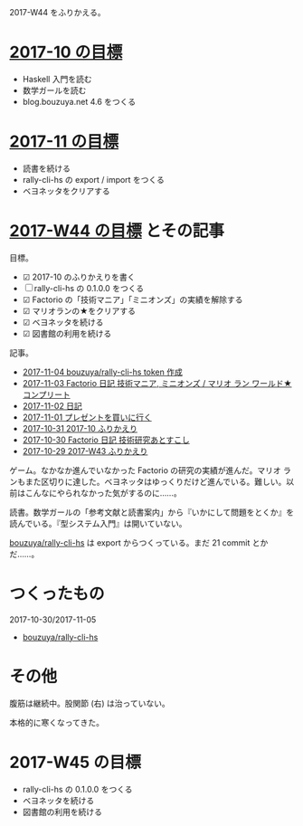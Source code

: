 2017-W44 をふりかえる。

# [2017-10 の目標][2017-09-30]

- Haskell 入門を読む
- 数学ガールを読む
- blog.bouzuya.net 4.6 をつくる

# [2017-11 の目標][2017-10-31]

- 読書を続ける
- rally-cli-hs の export / import をつくる
- ベヨネッタをクリアする

# [2017-W44 の目標][2017-10-30] とその記事

目標。

- ☑ 2017-10 のふりかえりを書く
- ☐ rally-cli-hs の 0.1.0.0 をつくる
- ☑ Factorio の「技術マニア」「ミニオンズ」の実績を解除する
- ☑ マリオランの★をクリアする
- ☑ ベヨネッタを続ける
- ☑ 図書館の利用を続ける

記事。

- [2017-11-04 bouzuya/rally-cli-hs token 作成][2017-11-04]
- [2017-11-03 Factorio 日記 技術マニア, ミニオンズ / マリオ ラン ワールド★コンプリート][2017-11-03]
- [2017-11-02 日記][2017-11-02]
- [2017-11-01 プレゼントを買いに行く][2017-11-01]
- [2017-10-31 2017-10 ふりかえり][2017-10-31]
- [2017-10-30 Factorio 日記 技術研究あとすこし][2017-10-30]
- [2017-10-29 2017-W43 ふりかえり][2017-10-29]

ゲーム。なかなか進んでいなかった Factorio の研究の実績が進んだ。マリオ ランもまた区切りに達した。ベヨネッタはゆっくりだけど進んでいる。難しい。以前はこんなにやられなかった気がするのに……。

読書。数学ガールの「参考文献と読書案内」から『いかにして問題をとくか』を読んでいる。『型システム入門』は開いていない。

[bouzuya/rally-cli-hs][] は export からつくっている。まだ 21 commit とかだ……。

# つくったもの

2017-10-30/2017-11-05

- [bouzuya/rally-cli-hs][]

# その他

腹筋は継続中。股関節 (右) は治っていない。

本格的に寒くなってきた。

# 2017-W45 の目標

- rally-cli-hs の 0.1.0.0 をつくる
- ベヨネッタを続ける
- 図書館の利用を続ける

[2017-09-30]: https://blog.bouzuya.net/2017/09/30/
[2017-10-29]: https://blog.bouzuya.net/2017/10/29/
[2017-10-30]: https://blog.bouzuya.net/2017/10/30/
[2017-10-31]: https://blog.bouzuya.net/2017/10/31/
[2017-11-01]: https://blog.bouzuya.net/2017/11/01/
[2017-11-02]: https://blog.bouzuya.net/2017/11/02/
[2017-11-03]: https://blog.bouzuya.net/2017/11/03/
[2017-11-04]: https://blog.bouzuya.net/2017/11/04/
[bouzuya/rally-cli-hs]: https://github.com/bouzuya/rally-cli-hs
